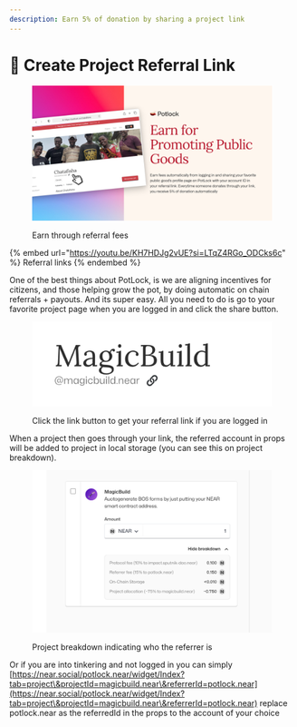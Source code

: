```yaml
---
description: Earn 5% of donation by sharing a project link
---
```


# 💸 Create Project Referral Link

<figure><img src="../../.gitbook/assets/EarnFees.png" alt=""><figcaption><p>Earn through referral fees</p></figcaption></figure>

{% embed url="https://youtu.be/KH7HDJg2vUE?si=LTqZ4RGo_ODCks6c" %}
Referral links&#x20;
{% endembed %}

One of the best things about PotLock, is we are aligning incentives for citizens, and those helping grow the pot, by doing automatic on chain referrals + payouts. And its super easy. All you need to do is go to your favorite project page when you are logged in and click the share button.

<figure><img src="../../.gitbook/assets/Screenshot 2023-11-06 at 10.12.23 PM.png" alt=""><figcaption><p>Click the link button to get your referral link if you are logged in</p></figcaption></figure>

When a project then goes through your link, the referred account in props will be added to project in local storage (you can see this on project breakdown).

<figure><img src="../../.gitbook/assets/Screenshot 2023-11-06 at 10.14.03 PM.png" alt=""><figcaption><p>Project breakdown indicating who the referrer is</p></figcaption></figure>

Or if you are into tinkering and not logged in you can simply [https://near.social/potlock.near/widget/Index?tab=project\&projectId=magicbuild.near\&referrerId=potlock.near](https://near.social/potlock.near/widget/Index?tab=project\&projectId=magicbuild.near\&referrerId=potlock.near) replace potlock.near as the referredId in the props to the account of your choice&#x20;
